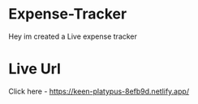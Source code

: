 # Expense-Tracker

  Hey im created a Live expense tracker

# Live Url

 Click here - https://keen-platypus-8efb9d.netlify.app/
